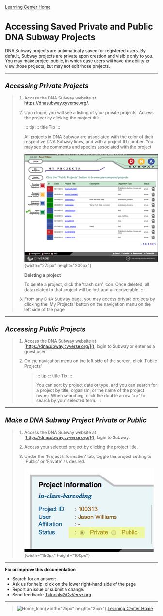 [Learning Center Home](http://learning.cyverse.org/)

# Accessing Saved Private and Public DNA Subway Projects

DNA Subway projects are automatically saved for registered users. By
default, Subway projects are private upon creation and visible only to
you. You may make project public, in which case users will have the
ability to view those projects, but may not edit those projects.

------------------------------------------------------------------------

## *Accessing Private Projects*

> 1.  Access the DNA Subway website at <https://dnasubway.cyverse.org/>.
>
> 2.  Upon login, you will see a listing of your private projects.
>     Access the project by clicking the project title.
>
>     ::: tip
>     ::: title
>     Tip
>     :::
>
>     All projects in DNA Subway are associated with the color of their
>     respective DNA Subway lines, and with a project ID number. You may
>     see the comments and species associated with the project
>
>     ![private_projects](./img/dna_subway/private_projects.png){width="275px"
>     height="200px"}
>
>     **Deleting a project**
>
>     To delete a project, click the \'trash can\' icon. Once deleted,
>     all data related to that project will be lost and unrecoverable.
>     :::
>
> 3.  From any DNA Subway page, you may access private projects by
>     clicking the \'My Projects\' button on the navigation menu on the
>     left side of the page.

------------------------------------------------------------------------

## *Accessing Public Projects*

> 1.  Access the DNA Subway website at
>     [https://dnasubway.cyverse.org/](); login to Subway or enter as a
>     guest user.
>
> 2.  On the navigation menu on the left side of the screen, click
>     \'Public Projects\'
>
>     > ::: tip
>     > ::: title
>     > Tip
>     > :::
>     >
>     > You can sort by project date or type, and you can search for a
>     > project by title, organism, or the name of the project owner.
>     > When searching, click the double arrow \'\>\>\' to search by
>     > your selected term.
>     > :::

------------------------------------------------------------------------

## *Make a DNA Subway Project Private or Public*

> 1.  Access the DNA Subway website at
>     [https://dnasubway.cyverse.org/](); login to Subway.
>
> 2.  Access your selected project by clicking the project title.
>
> 3.  Under the \'Project Information\' tab, toggle the project setting
>     to \'Public\' or \'Private\' as desired.
>
>     ![project_info_tab](./img/dna_subway/project_info_tab.png){width="150px"
>     height="100px"}

------------------------------------------------------------------------

**Fix or improve this documentation**

-   Search for an answer:
-   Ask us for help: click on the lower right-hand side of the page
-   Report an issue or submit a change:
-   Send feedback: [Tutorials@CyVerse.org](Tutorials@CyVerse.org)

------------------------------------------------------------------------

> ![Home_Icon](./img/homeicon.png){width="25px" height="25px"}
> [Learning Center Home](http://learning.cyverse.org/)
